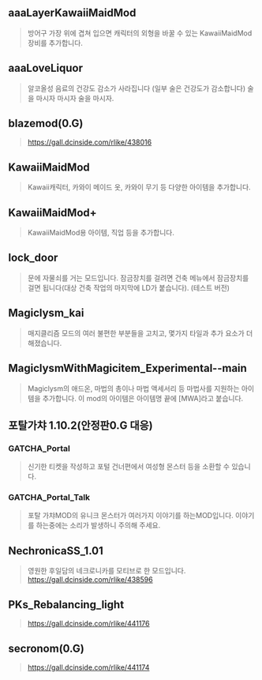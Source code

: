 ## aaaLayerKawaiiMaidMod
> 방어구 가장 위에 겹쳐 입으면 캐릭터의 외형을 바꿀 수 있는 KawaiiMaidMod 장비를 추가합니다.

## aaaLoveLiquor
> 알코올성 음료의 건강도 감소가 사라집니다 (일부 술은 건강도가 감소합니다)
술을 마시자 마시자 술을 마시자.

## blazemod(0.G)
> https://gall.dcinside.com/rlike/438016

## KawaiiMaidMod
> Kawaii캐릭터, 카와이 메이드 옷, 카와이 무기 등 다양한 아이템을 추가합니다.

## KawaiiMaidMod+
> KawaiiMaidMod용 아이템, 직업 등을 추가합니다.

## lock_door
> 문에 자물쇠를 거는 모드입니다. 잠금장치를 걸려면 건축 메뉴에서 잠금장치를 걸면 됩니다(대상 건축 작업의 마지막에 LD가 붙습니다). (테스트 버전)

## Magiclysm_kai
> 매지클리즘 모드의 여러 불편한 부분들을 고치고, 몇가지 타일과 추가 요소가 더해졌습니다.

## MagiclysmWithMagicitem_Experimental--main
> Magiclysm의 애드온, 마법의 총이나 마법 액세서리 등 마법사를 지원하는 아이템을 추가합니다. 이 mod의 아이템은 아이템명 끝에 [MWA]라고 붙습니다.

## 포탈가챠 1.10.2(안정판0.G 대응)
### GATCHA_Portal
> 신기한 티켓을 작성하고 포털 건너편에서 여성형 몬스터 등을 소환할 수 있습니다.

### GATCHA_Portal_Talk
> 포탈 가챠MOD의 유니크 몬스터가 여러가지 이야기를 하는MOD입니다. 이야기를 하는중에는 소리가 발생하니 주의해 주세요.

## NechronicaSS_1.01
> 영원한 후일담의 네크로니카를 모티브로 한 모드입니다. https://gall.dcinside.com/rlike/438596

## PKs_Rebalancing_light
> https://gall.dcinside.com/rlike/441176

## secronom(0.G)
> https://gall.dcinside.com/rlike/441174